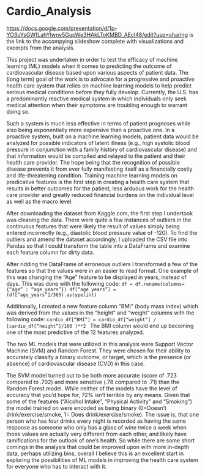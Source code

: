 # Cardio_Analysis 

https://docs.google.com/presentation/d/1p-YO3uYsGWfLahYIwny5GupWe3HAkLToKMBD_AEcl48/edit?usp=sharing is the link to the accompying slideshow complete with visualizations and excerpts from the analysis. 

This project was undertaken in order to test the efficacy of machine learning (ML) models when it comes to predicting the outcome of cardiovascular disease based upon various aspects of patient data.  The (long term) goal of the work is to advocate for a progressive and proactive health care system that relies on machine learning models to help predict serious medical conditions before they fully develop.  Currently, the U.S. has a predominantly reactive medical system in which individuals only seek medical attention when their symptoms are troubling enough to warrant doing so.  

Such a system is much less effective in terms of patient prognoses while also being exponentially more expensive than a proactive one.  In a proactive system, built on a machine learning models, patient data would be analyzed for possible indicators of latent illness (e.g., high systolic blood pressure in conjunction with a family history of cardiovascular disease) and that information would be compiled and relayed to the patient and their health care provider.  The hope being that the recognition of possible disease prevents it from ever fully manifesting itself as a financially costly and life-threatening condition.  Training machine learning models on predicative features is the first step in creating a health care system that results in better outcomes for the patient, less arduous work for the health care provider and greatly reduced financial burdens on the individual level as well as the macro level. 

After downloading the dataset from Kaggle.com, the first step I undertook was cleaning the data.  There were quite a few instances of outliers in the continuous features that were likely the result of values simply being entered incorrectly (e.g., diastolic blood pressure value of -120).  To find the outliers and amend the dataset accordingly, I uploaded the CSV file into Pandas so that I could transform the table into a DataFrame and examine each feature column for dirty data.

After ridding the DataFrame of erroneous outliers I transformed a few of the features so that the values were in an easier to read format.  One example of this was changing the “Age” feature to be displayed in years, instead of days.  This was done with the following code: ``` df = df.rename(columns= {“age” : “age_years”}) df[“age_years”] = (df[“age_years”]/365).astype(int) ```

Additionally, I created a new feature column “BMI” (body mass index) which was derived from the values in the “height” and “weight” columns with the following code: ```cardio_df[“BMI”] = cardio_df[“weight”] / [cardio_df[“height”]/100 )**2 ```  The BMI column would end up becoming one of the most predictive of the 12 features analyzed.

The two ML models that were utilized in this analysis were Support Vector Machine (SVM) and Random Forest.  They were chosen for their ability to accurately classify a binary outcome, or target, which is the presence (or absence) of cardiovascular disease (CVD) in this case.  

The SVM model turned out to be both more accurate (score of .723 compared to .702) and more sensitive (.78 compared to .71) than the Random Forest model. While neither of the models have the level of accuracy that you’d hope for, 72% isn’t terrible by any means.  Given that some of the features (“Alcohol Intake”, “Physical Activity” and “Smoking”) the model trained on were encoded as being binary (0=Doesn’t drink/exercise/smoke, 1= Does drink/exercise/smoke).  The issue is, that one person who has four drinks every night is recorded as having the same response as someone who only has a glass of wine twice a week when those values are actually very different from each other, and likely have ramifications for the outlook of one’s health.  So while there are some short comings in the analysis that could be improved upon with more in-depth data, perhaps utilizing bins, overall I believe this is an excellent start in exploring the possibilities of ML models in improving the health care system for everyone who has to interact with it.

